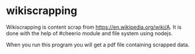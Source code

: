 # wikiscrapping

Wikiscrapping is content scrap from https://en.wikipedia.org/wiki/A.
It is done with the help of #cheerio module and file system using nodejs.

When you run this program you will get a pdf file containing scrapped data.
